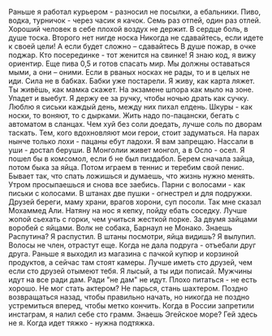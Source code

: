 Раньше я работал курьером - разносил не посылки, а ебальники.
Пиво, водка, турничок - через часик я качок.
Семь раз отпей, один раз отлей.
Хороший человек в себе плохой воздух не держит.
В сердце боль, в душе тоска. Второго нет нигде носка
Никогда не сдавайтесь, если идете к своей цели! А если будет сложно – сдавайтесь
В душе пожар, в очке поджар.
Кто посерединке - тот женится на свинке!
Я знаю код, я вижу ориентир. Еще пива 0,5 и готов спасать мир.
Мы должны оставаться мыми, а они – оними.
Если в рваных носках не рады, то и в целых не иди.
Сила не в бабках. Бабки уже постарели.
Я живу, как карта ляжет. Ты живёшь, как мамка скажет.
На экзамене шпора как мыло на зоне. Упадет и выебут.
Я держу ее за ручку, чтобы ночью драть как сучку.
Люблю я сиськи каждый день, между них пихал елдень.
Шкуры - как носки, то воняют, то с дырками.
Жить надо по-пацански, бегать с автоматом в сланцах.
Чем хуй без соли доедать, лучше соль по дворам таскать.
Тем, кого вдохновляют мои герои, стоит задуматься.
На парах нынче только лохи - пацаны ебут ладохи.
Я вам запрещаю.
Нассали в уши - достал беруши.
В Монголии живет монгол, а в Осло - осел.
Я пошел бы в комсомол, если б не был пиздабол.
Берем сначала зайца, потом быка за яйца. Потом играем в теннис и теребим свой пенис.
Бывает так, что спать ложишься и думаешь, что жизнь нужно менять. Утром просыпаешься и снова все заебись.
Парни с волосами - как письки с колосами.
В штанах две пушки - огнестрел и для подружки.
Друзей береги, маму храни, врагов хорони, суп посоли. Так мне сказал Мохаммед Али.
Натяну на нос я кепку, пойду ебать соседку.
Лучше жопой сьехать с горки, чем учиться жесткой порке.
За двумя зайцами воробей с яйцами.
Волк не собака, Барнаул не Монако.
Знаешь Распутина? Я распустил.
В штаны посмотри, яйца видишь? Я вылупил.
Волосы не член, отрастут еще.
Когда не дала подруга - отъебали друг друга.
Раньше я выходил из магазина с пачкой купюр и корзиной продуктов, а сейчас там стоят камеры.
Лучше иметь сто друзей, чем если сто друзей отымеют тебя.
Я лысый, а ты иди пописай.
Мужчины идут на все ради дам. Ради "не дам" не идут.
Плохо питаться - не есть хорошо.
Не мог стать актером? Не парься, стань шахтером.
Поздно возвращаться назад, чтобы правильно начать, но никогда не поздно устремиться вперед, чтобы метко кончить.
Когда в России запретили инстаграм, я налил себе сто грамм.
Знаешь Эгейское море? Гей здесь не я.
Когда идет тяжко - нужна подтяжка.
